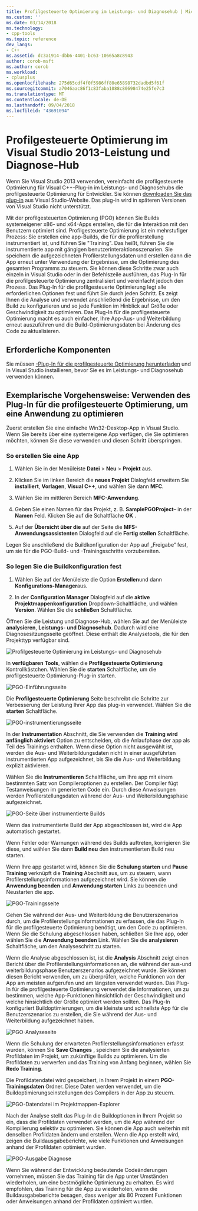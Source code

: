 ```yaml
---
title: Profilgesteuerte Optimierung im Leistungs- und Diagnosehub | Microsoft-Dokumentation
ms.custom: ''
ms.date: 03/14/2018
ms.technology:
- cpp-tools
ms.topic: reference
dev_langs:
- C++
ms.assetid: dc3a1914-dbb6-4401-bc63-10665a8c8943
author: corob-msft
ms.author: corob
ms.workload:
- cplusplus
ms.openlocfilehash: 275d65cdf4f0f5986ff80e65898732dadbd5f61f
ms.sourcegitcommit: a7046aac86f1c83faba1088c80698474e25fe7c3
ms.translationtype: MT
ms.contentlocale: de-DE
ms.lasthandoff: 09/04/2018
ms.locfileid: "43691094"
---
```

# <a name="profile-guided-optimization-in-the-visual-studio-2013-performance-and-diagnostics-hub"></a>Profilgesteuerte Optimierung im Visual Studio 2013-Leistung und Diagnose-Hub

Wenn Sie Visual Studio 2013 verwenden, vereinfacht die profilgesteuerte Optimierung für Visual C++-Plug-in im Leistungs- und Diagnosehubs die profilgesteuerte Optimierung für Entwickler. Sie können [downloaden Sie das plug-in](https://marketplace.visualstudio.com/items?itemName=ProfileGuidedOptimizationTeam.ProfileGuidedOptimizationforVisualC) aus Visual Studio-Website. Das plug-in wird in späteren Versionen von Visual Studio nicht unterstützt.

Mit der profilgesteuerten Optimierung (PGO) können Sie Builds systemeigener x86- und x64-Apps erstellen, die für die Interaktion mit den Benutzern optimiert sind. Profilgesteuerte Optimierung ist ein mehrstufiger Prozess: Sie erstellen eine app-Builds, die für die profilerstellung instrumentiert ist, und führen Sie "Training". Das heißt, führen Sie die instrumentierte app mit gängigen benutzerinteraktionsszenarien. Sie speichern die aufgezeichneten Profilerstellungsdaten und erstellen dann die App erneut unter Verwendung der Ergebnisse, um die Optimierung des gesamten Programms zu steuern. Sie können diese Schritte zwar auch einzeln in Visual Studio oder in der Befehlszeile ausführen, das Plug-In für die profilgesteuerte Optimierung zentralisiert und vereinfacht jedoch den Prozess. Das Plug-In für die profilgesteuerte Optimierung legt alle erforderlichen Optionen fest und führt Sie durch jeden Schritt. Es zeigt Ihnen die Analyse und verwendet anschließend die Ergebnisse, um den Build zu konfigurieren und so jede Funktion im Hinblick auf Größe oder Geschwindigkeit zu optimieren. Das Plug-In für die profilgesteuerte Optimierung macht es auch einfacher, Ihre App-Aus- und Weiterbildung erneut auszuführen und die Build-Optimierungsdaten bei Änderung des Code zu aktualisieren.

## <a name="prerequisites"></a>Erforderliche Komponenten

Sie müssen [-Plug-In für die profilgesteuerte Optimierung herunterladen](https://marketplace.visualstudio.com/items?itemName=ProfileGuidedOptimizationTeam.ProfileGuidedOptimizationforVisualC) und in Visual Studio installieren, bevor Sie es im Leistungs- und Diagnosehub verwenden können.

## <a name="walkthrough-using-the-pgo-plug-in-to-optimize-an-app"></a>Exemplarische Vorgehensweise: Verwenden des Plug-In für die profilgesteuerte Optimierung, um eine Anwendung zu optimieren

Zuerst erstellen Sie eine einfache Win32-Desktop-App in Visual Studio. Wenn Sie bereits über eine systemeigene App verfügen, die Sie optimieren möchten, können Sie diese verwenden und diesen Schritt überspringen.

### <a name="to-create-an-app"></a>So erstellen Sie eine App

1. Wählen Sie in der Menüleiste **Datei** > **Neu** > **Projekt** aus.

1. Klicken Sie im linken Bereich die **neues Projekt** Dialogfeld erweitern Sie **installiert**, **Vorlagen**, **Visual C++**, und wählen Sie dann  **MFC**.

1. Wählen Sie im mittleren Bereich **MFC-Anwendung**.

1. Geben Sie einen Namen für das Projekt, z. B. **SamplePGOProject**– in der **Namen** Feld. Klicken Sie auf die Schaltfläche **OK** .

1. Auf der **Übersicht über die** auf der Seite die **MFS-Anwendungsassistenten** Dialogfeld auf die **Fertig stellen** Schaltfläche.

Legen Sie anschließend die Buildkonfiguration der App auf „Freigabe“ fest, um sie für die PGO-Build- und -Trainingsschritte vorzubereiten.

### <a name="to-set-the-build-configuration"></a>So legen Sie die Buildkonfiguration fest

1. Wählen Sie auf der Menüleiste die Option **Erstellen**und dann **Konfigurations-Manager**aus.

1. In der **Configuration Manager** Dialogfeld auf die **aktive Projektmappenkonfiguration** Dropdown-Schaltfläche, und wählen **Version**. Wählen Sie die **schließen** Schaltfläche.

Öffnen Sie die Leistung und Diagnose-Hub, wählen Sie auf der Menüleiste **analysieren**, **Leistungs- und Diagnosehub**. Dadurch wird eine Diagnosesitzungsseite geöffnet. Diese enthält die Analysetools, die für den Projekttyp verfügbar sind.

![Profilgesteuerte Optimierung im Leistungs- und Diagnosehub](../../build/reference/media/pgofig0hub.png "PGOFig0Hub")

In **verfügbaren Tools**, wählen die **Profilgesteuerte Optimierung** Kontrollkästchen. Wählen Sie die **starten** Schaltfläche, um die profilgesteuerte Optimierung-Plug-in starten.

![PGO-Einführungsseite](../../build/reference/media/pgofig1start.png "PGOFig1Start")

Die **Profilgesteuerte Optimierung** Seite beschreibt die Schritte zur Verbesserung der Leistung Ihrer App das plug-in verwendet. Wählen Sie die **starten** Schaltfläche.

![PGO-instrumentierungsseite](../../build/reference/media/pgofig2instrument.png "PGOFig2Instrument")

In der **Instrumentation** Abschnitt, die Sie verwenden die **Training wird anfänglich aktiviert** Option zu entscheiden, ob die Anlaufphase der app als Teil des Trainings enthalten. Wenn diese Option nicht ausgewählt ist, werden die Aus- und Weiterbildungsdaten nicht in einer ausgeführten instrumentierten App aufgezeichnet, bis Sie die Aus- und Weiterbildung explizit aktivieren.

Wählen Sie die **Instrumentieren** Schaltfläche, um Ihre app mit einem bestimmten Satz von Compileroptionen zu erstellen. Der Compiler fügt Testanweisungen im generierten Code ein. Durch diese Anweisungen werden Profilerstellungsdaten während der Aus- und Weiterbildungsphase aufgezeichnet.

![PGO-Seite über instrumentierte Builds](../../build/reference/media/pgofig3build.PNG "PGOFig3Build")

Wenn das instrumentierte Build der App abgeschlossen ist, wird die App automatisch gestartet.

Wenn Fehler oder Warnungen während des Builds auftreten, korrigieren Sie diese, und wählen Sie dann **Build neu** den instrumentierten Build neu starten.

Wenn Ihre app gestartet wird, können Sie die **Schulung starten** und **Pause Training** verknüpft die **Training** Abschnitt aus, um zu steuern, wann Profilerstellungsinformationen aufgezeichnet wird. Sie können die **Anwendung beenden** und **Anwendung starten** Links zu beenden und Neustarten die app.

![PGO-Trainingsseite](../../build/reference/media/pgofig4training.PNG "PGOFig4Training")

Gehen Sie während der Aus- und Weiterbildung die Benutzerszenarios durch, um die Profilerstellungsinformationen zu erfassen, die das Plug-In für die profilgesteuerte Optimierung benötigt, um den Code zu optimieren. Wenn Sie die Schulung abgeschlossen haben, schließen Sie Ihre app, oder wählen Sie die **Anwendung beenden** Link. Wählen Sie die **analysieren** Schaltfläche, um den Analyseschritt zu starten.

Wenn die Analyse abgeschlossen ist, ist die **Analysis** Abschnitt zeigt einen Bericht über die Profilerstellungsinformationen an, die während der aus-und weiterbildungsphase Benutzerszenarios aufgezeichnet wurde. Sie können diesen Bericht verwenden, um zu überprüfen, welche Funktionen von der App am meisten aufgerufen und am längsten verwendet wurden. Das Plug-In für die profilgesteuerte Optimierung verwendet die Informationen, um zu bestimmen, welche App-Funktionen hinsichtlich der Geschwindigkeit und welche hinsichtlich der Größe optimiert werden sollten. Das Plug-In konfiguriert Buildoptimierungen, um die kleinste und schnellste App für die Benutzerszenarios zu erstellen, die Sie während der Aus- und Weiterbildung aufgezeichnet haben.

![PGO-Analyseseite](../../build/reference/media/pgofig5analyze.png "PGOFig5Analyze")

Wenn die Schulung der erwarteten Profilerstellungsinformationen erfasst wurden, können Sie **Save Changes** , speichern Sie die analysierten Profildaten im Projekt, um zukünftige Builds zu optimieren. Um die Profildaten zu verwerfen und das Training von Anfang beginnen, wählen Sie **Redo Training**.

Die Profildatendatei wird gespeichert, in Ihrem Projekt in einem **PGO-Trainingsdaten** Ordner. Diese Daten werden verwendet, um die Buildoptimierungseinstellungen des Compilers in der App zu steuern.

![PGO-Datendatei im Projektmappen-Explorer](../../build/reference/media/pgofig6data.png "PGOFig6Data")

Nach der Analyse stellt das Plug-In die Buildoptionen in Ihrem Projekt so ein, dass die Profildaten verwendet werden, um die App während der Kompilierung selektiv zu optimieren. Sie können die App auch weiterhin mit denselben Profildaten ändern und erstellen. Wenn die App erstellt wird, zeigen die Buildausgabeberichte, wie viele Funktionen und Anweisungen anhand der Profildaten optimiert wurden.

![PGO-Ausgabe Diagnose](../../build/reference/media/pgofig7diagnostics.png "PGOFig7Diagnostics")

Wenn Sie während der Entwicklung bedeutende Codeänderungen vornehmen, müssen Sie das Training für die App unter Umständen wiederholen, um eine bestmögliche Optimierung zu erhalten. Es wird empfohlen, das Training für die App zu wiederholen, wenn die Buildausgabeberichte besagen, dass weniger als 80 Prozent Funktionen oder Anweisungen anhand der Profildaten optimiert wurden.